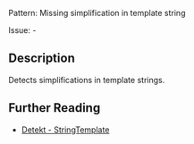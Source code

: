 Pattern: Missing simplification in template string

Issue: -

## Description

Detects simplifications in template strings.

## Further Reading

* [Detekt - StringTemplate](https://detekt.dev/docs/rules/formatting/#stringtemplate)